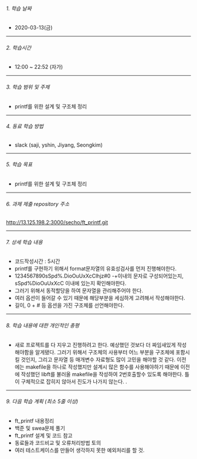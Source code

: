 ###### 1. 학습 날짜

- 2020-03-13(금)

---

###### 2. 학습시간

- 12:00 ~ 22:52 (자가)

---

###### 3. 학습 범위 및 주제

- printf를 위한 설계 및 구조체 정리
---

###### 4. 동료 학습 방법 

- slack (saji, yshin, Jiyang, Seongkim)

---

###### 5. 학습 목표 

- printf를 위한 설계 및 구조체 정리
	
---

###### 6. 과제 제출 repository 주소

http://13.125.198.2:3000/secho/ft_printf.git

---

###### 7. 상세 학습 내용

- 코드작성시간 : 5시간 
- printf를 구현하기 위해서 format문자열의 유효성검사를 먼저 진행해야한다.
- 1234567890sSpd%.DioOuUxXcClhjz#0 -+이내의 문자로 구성되어있는지, sSpd%DioOuUxXcC 이내에 있는지 확인해야한다.
- 그러기 위해서 동적할당을 하여 문자열을 관리해주어야 한다.
- 여러 옵션이 들어갈 수 있기 때문에 해당부분을 세심하게 고려해서 작성해야한다.
- 길이, 0 + # 등 옵션을 가진 구조체를 선언해야한다.

---
###### 8. 학습 내용에 대한 개인적인 총평

- 새로 프로젝트를 다 지우고 진행하려고 한다. 예상했던 것보다 더 짜임새있게 작성해야함을 알게됐다.
그러기 위해서 구조체의 사용부터 어느 부분을 구조체에 포함시킬 것인지, 그리고 문자열 등 매개변수 자료형도 많이 고민을 해야할 것 같다. 이전에는 makefile을 하나로 작성했지만 설계시 많은 함수를 사용해야하기 때문에 이전에 작성했던 libft를 불러올 makefile을 작성하여 2번호출할수 있도록 해야한다.
틀이 구체적으로 잡히지 않아서 진도가 나가지 않는다. .
---

###### 9. 다음 학습 계획 (최소 5줄 이상)

- ft_printf 내용정리
- 백준 및 swea문제 풀기
- ft_printf 설계 및 코드 참고
- 동료들과 코드비교 및 오류처리방법 토의
- 여러 테스트케이스를 만들어 생각하지 못한 예외처리를 할 것.